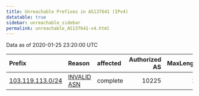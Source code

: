 ```yaml
---
title: Unreachable Prefixes in AS137641 (IPv4)
datatable: true
sidebar: unreachable_sidebar
permalink: unreachable_AS137641-v4.html
---
```


Data as of 2020-01-25 23:20:00 UTC


<div class="datatable-begin"></div>

| Prefix                                                     | Reason                                                                                                   | affected   |   Authorized AS |   MaxLength | Anchor                                       |   unreachable /24s |
|:-----------------------------------------------------------|:---------------------------------------------------------------------------------------------------------|:-----------|----------------:|------------:|:---------------------------------------------|-------------------:|
| [103.119.113.0/24](https://stat.ripe.net/103.119.113.0/24) | [INVALID ASN](https://rpki-validator.ripe.net/announcement-preview?asn=AS137641&prefix=103.119.113.0/24) | complete   |           10225 |          24 | [APNIC](unreachable_APNIC_RPKI_Root-v4.html) |                  1 |

<div class="datatable-end"></div>